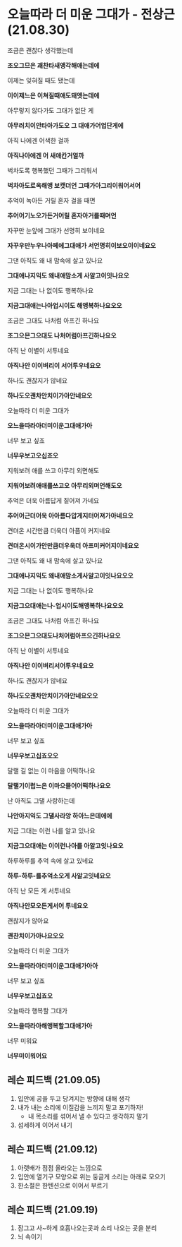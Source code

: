 # 오늘따라 더 미운 그대가 - 전상근(21.08.30)

조금은 괜찮다 생각했는데

**조오그므은 괘찬타새앵각해애는데에**

이제는 잊혀질 때도 됐는데

**이이제느은 이쳐질때애도돼엣는데에**

아무렇지 않다가도 그대가 없단 게

**아무러치이안타아가도오 그 대애가어업단게에**

아직 나에겐 어색한 걸까

**아직나아에겐 어 새애칸거얼까**

벅차도록 행복했던 그때가 그리워서

**벅차아도로옥해앵 보캣더언 그때가아그리이워어서어**

추억이 녹아든 거릴 혼자 걸을 때면

**추어어기노오가든거어릴 혼자아거를때며언**

자꾸만 눈앞에 그대가 선명히 보이네요

**자꾸우만누우나아페에그대애가 서언명히이보오이이네요오**

그댄 아직도 왜 내 맘속에 살고 있나요

**그대애나지익도 왜내애맘소게 사알고이잇나요오**

지금 그대는 나 없이도 행복하나요

**지금그대애는나아업시이도 해앵복하나요오오**

조금은 그대도 나처럼 아프긴 하나요

**조그으믄그으대도 나처어럼아프긴하나요오**

아직 난 이별이 서투네요

**아직나안 이이벼리이 서어투우네요오**

하나도 괜찮지가 않네요

**하나도오괜차안치이가아안네요오**

오늘따라 더 미운 그대가

**오느을따라아더미이운그대애가아**

너무 보고 싶죠

**너무우보고오십죠오**

지워보려 애를 쓰고 아무리 외면해도

**지워어보려애애를쓰고오 아무리외며언해도오**

추억은 더욱 아름답게 짙어져 가네요

**추어어근더어욱 아아름다압게지터어져가아네요오**

견뎌온 시간만큼 더욱더 아픔이 커지네요

**견뎌온시이가안만큼더우욱더 아프미커어지이네요오**

그댄 아직도 왜 내 맘속에 살고 있나요

**그대애나지익도 왜내애맘소게사알고이잇나요오오**

지금 그대는 나 없이도 행복하나요

**지금그으대애는나-업시이도해앵복하나요오오**

조금은 그대도 나처럼 아프긴 하나요

**조그으믄그으대도나처어럼아프으긴하나요오**

아직 난 이별이 서투네요

**아직나안 이이벼리서어투우네요오**

하나도 괜찮지가 않네요

**하나도오괜차안치이가아안네요오오**

오늘따라 더 미운 그대가

**오느을따라아더미이운그대애가아**

너무 보고 싶죠

**너무우보고십죠오오**

달랠 길 없는 이 마음을 어떡하나요

**달랠기이럽느은 이마으믈어어떡하나요오**

난 아직도 그댈 사랑하는데

**나안아지익도 그댈사라앙 하아느은데에에**

지금 그대는 이런 나를 알고 있나요

**지금그으대애는 이이런나아를 아알고잇나요오**

하루하루를 추억 속에 살고 있네요

**하루-하루-를추억소오게 사알고잇네요오**

아직 난 모든 게 서투네요

**아직나안모오든게서어 투네요오**

괜찮지가 않아요

**괜찬치이가아나요오오**

오늘따라 더 미운 그대가

**오느을따라아더미이운그대애가아아**

너무 보고 싶죠

**너무우보고십죠오**

오늘따라 행복할 그대가

**오느을따라아해앵복할그대애가아**

너무 미워요

**너무미이워어요**



## 레슨 피드백 (21.09.05)

1. 입안에 공을 두고 당겨지는 방향에 대해 생각
2. 내가 내는 소리에 이질감을 느끼지 말고 포기하자!
   - 내 목소리를 섞어서 낼 수 있다고 생각하지 말기
3. 섬세하게 이어서 내기



## 레슨 피드백 (21.09.12)

1. 아랫배가 점점 올라오는 느낌으로
2. 입안에 열기구 모양으로 위는 둥글게 소리는 아래로 모으기
3. 한소절은 한텐션으로 이어서 부르기



## 레슨 피드백 (21.09.19)

1. 잠그고 사~하게 호흡나오는곳과 소리 나오는 곳을 분리
2. 뇌 속이기

